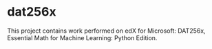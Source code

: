# dat256x
This project contains work performed on edX for Microsoft: DAT256x, Essential Math for Machine Learning: Python Edition.
